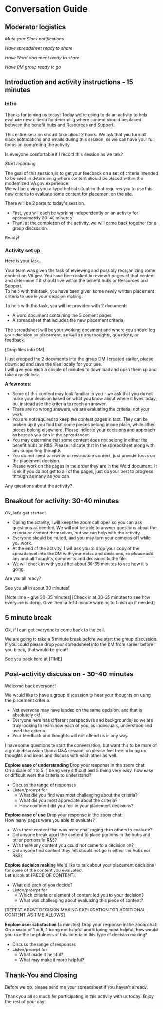 # Conversation Guide 

## Moderator logistics

*Mute your Slack notifications*

*Have spreadsheet ready to share*

*Have Word document ready to share*

*Have DM group ready to go*


## Introduction and activity instructions - 15 minutes

### Intro

Thanks for joining us today! Today we're going to do an activity to help evaluate new criteria for determing where content should be placed between the benefit hubs and Resources and Support.  

This entire session should take about 2 hours.  We ask that you turn off slack notifications and emails during this session, so we can have your full focus on completing the activity. 

Is everyone comfortable if I record this session as we talk? 

*Start recording.*

The goal of this session, is to get your feedback on a set of criteria intended to be used in determining where content should be placed within the modernized VA.gov experience.  
We will be giving you a hypothetical situation that requires you to use this new criteria to evaluate some content for placement on the site. 

There will be 2 parts to today's session.  
- First,  you will each be working independently on an activity for approximately 30-40 minutes. 
- Then, at the completion of the activity, we will come back together for a group discussion.
 
Ready?

### Activity set up

Here is your task...

Your team was given the task of reviewing and possibly reorganizing some content on VA.gov.  You have been asked to review 5 pages of that content and determine if it should live within the benefit hubs or Resources and Support.  
To help with this task, you have been given some newly written placement criteria to use in your decision making. 

To help with this task, you will be provided with 2 documents
- A word document containing the 5 content pages
- A spreadsheet that includes the new placement criteria

The spreadsheet will be your working document and where you should log your decision on placement, as well as any thoughts, questions, or feedback. 


[Drop files into DM]

I just dropped the 2 documents into the group DM I created earlier, please download and save the files locally for your use.  
I will give you each a couple of minutes to download and open them up and take a quick look.


**A few notes:**
- Some of this content may look familiar to you - we ask that you do not make your decision based on what you know about where it lives today, but instead use the criteria to reach an answer.
- There are no wrong answers, we are evaluating the criteria, not your work.
- You are not required to keep the content pages in tact. They can be broken up if you find that some pieces belong in one place, while other pieces belong elsewhere. Please indicate your decisions and approach as best as you can in the spreadsheet. 
- You may determine that some content does not belong in either the benefit hubs or R&S. Please indicate that in the spreadsheet along with any supporting thoughts. 
- You do not need to rewrite or restructure content, just provide focus on the placement decision.
- Please work on the pages in the order they are in the Word document. It is ok if you do not get to all of the pages, just do your best to progress through as many as you can.

Any questions about the activity?


## Breakout for activity: 30-40 minutes

Ok, let's get started!

- During the activity, I will keep the zoom call open so you can ask questions as needed.  We will not be able to answer questions about the criteria or content themselves, but we can help with the activity. 
- Everyone should be muted, and you may turn your cameras off while you work. 
- At the end of the activity, I will ask you to drop your copy of the spreadsheet into the DM with your notes and decisions, so please add any and all thoughts, comments and decisions to the file.  
- We will check in with you after about 30-35 minutes to see how it is going. 

Are you all ready?

See you all in about 30 minutes!

[Note time - give 30-35 minutes]
[Check in at 30-35 minutes to see how everyone is doing. Give them a 5-10 minute warning to finish up if needed]

## 5 minute break

Ok, if I can get everyone to come back to the call.

We are going to take a 5 minute break before we start the group discussion.  
If you could please drop your spreadsheet into the DM from earlier before you break, that would be great!

See you back here at [TIME]


## Post-activity discussion - 30-40 minutes

Welcome back everyone!

We would like to have a group discussion to hear your thoughts on using the placement criteria.  
- Not everyone may have landed on the same decision, and that is absolutely ok! 
- Everyone here has different perspectives and backgrounds, so we are truly looking to learn how each of you, as individuals, understood and used the criteria. 
- Your feedback and thoughts will not offend us in any way.

I have some questions to start the conversation, but want this to be more of a group discussion than a Q&A session, so please feel free to bring up thoughts and ideas and discuss with each other as well.   

**Explore ease of understanding** 
Drop your response in the zoom chat:  <br>
On a scale of 1 to 5, 1 being very difficult and 5 being very easy, how easy or difficult were the criteria to understand?
- Discuss the range of responses
- Listen/prompt for 
  - What did you find was most challenging about the criteria?
  - What did you most appreciate about the criteria?
  - How confident did you feel in your placement decisions?

**Explore ease of use** 
Drop your response in the zoom chat: <br>
How many pages were you able to evaluate?
  - Was there content that was more challenging than others to evaluate? 
  - Did anyone break apart the content to place portions in the hubs and other portions in R&S? 
  - Was there any content you could not come to a decision on?
  - Did anyone find content they felt should not go in either the hubs nor R&S?
 
**Explore decision making** 
We'd like to talk about your placement decisions for some of the content you evaluated. <br>
Let's look at [PIECE OF CONTENT]. 
- What did each of you decide?
- Listen/prompt for 
  - Which criteria or element of content led you to your decision?
  - What was challenging about evaluating this piece of content?

[REPEAT ABOVE DECISION MAKING EXPLORATION FOR ADDITIONAL CONTENT AS TIME ALLOWS]

**Explore user satisfaction** (5 minutes)
Drop your response in the zoom chat:  <br>
On a scale of 1 to 5, 1 being not helpful and 5 being most helpful, how would you rate the helpfulness of this criteria in this type of decision making?
- Discuss the range of responses
- Listen/prompt for 
  - What made it helpful?
  - What may make it more helpful?


## Thank-You and Closing

Before we go, please send me your spreadsheet if you haven't already.

Thank you all so much for participating in this activity with us today! Enjoy the rest of your day!

